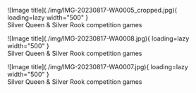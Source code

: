 <figure markdown>
  ![Image title](./img/IMG-20230817-WA0005_cropped.jpg){ loading=lazy  width="500" }
  <figcaption>Silver Queen & Silver Rook competition games</figcaption>
</figure>

<figure markdown>
  ![Image title](./img/IMG-20230817-WA0008.jpg){ loading=lazy  width="500" }
  <figcaption>Silver Queen & Silver Rook competition games</figcaption>
</figure>


<figure markdown>
  ![Image title](./img/IMG-20230817-WA0007.jpg){ loading=lazy  width="500" }
  <figcaption>Silver Queen & Silver Rook competition games</figcaption>
</figure>